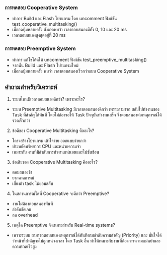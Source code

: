 

### การทดสอบ Cooperative System
- ทำการ Build และ Flash โปรแกรม โดย uncomment ฟังก์ชัน test_cooperative_multitasking()
- เมื่อกดปุ่มหลายครั้ง สังเกตพบว่า เวลาตอบสนองมีทั้ง 0, 10 และ 20 ms
- เวลาตอบสนองสูงสุดอยู่ที่ 20 ms
### การทดสอบ Preemptive System
- ทำการ แก้ไขโค้ดให้ uncomment ฟังก์ชัน test_preemptive_multitasking()
- จากนั้น Build และ Flash โปรแกรมใหม่
- เมื่อกดปุ่มหลายครั้ง พบว่า เวลาตอบสนองเร็วกว่าแบบ Cooperative System
## คำถามสำหรับวิเคราะห์

1. ระบบไหนมีเวลาตอบสนองดีกว่า? เพราะอะไร?
  - ระบบ Preemptive Multitasking มีเวลาตอบสนองดีกว่า
เพราะสามารถ สลับไปทำงานของ Task ที่สำคัญได้ทันที โดยไม่ต้องรอให้ Task ปัจจุบันทำงานเสร็จ จึงตอบสนองต่อเหตุการณ์ได้รวดเร็วกว่า
2. ข้อดีของ Cooperative Multitasking คืออะไร?
- โครงสร้างโปรแกรม เข้าใจง่าย ออกแบบง่ายกว่า
- ประหยัดทรัพยากร CPU และหน่วยความจำ
- เหมาะกับ งานที่มีลำดับการทำงานแน่นอนและไม่ซับซ้อน
3. ข้อเสียของ Cooperative Multitasking คืออะไร?
  - ตอบสนองช้า
  - ยากคาดการณ์
  - เสี่ยงถ้า task ไม่ยอมสลับ
4. ในสถานการณ์ใดที่ Cooperative จะดีกว่า Preemptive?
  - งานไม่ต้องตอบสนองทันที
  - ลำดับชัดเจน
  - ลด overhead
5. เหตุใด Preemptive จึงเหมาะสำหรับ Real-time systems?
- เพราะระบบ สามารถตอบสนองเหตุการณ์ได้ทันทีตามลำดับความสำคัญ (Priority)
และ มั่นใจได้ว่าหน้าที่สำคัญจะไม่ถูกหน่วงเวลา โดย Task อื่น ทำให้เหมาะกับงานที่ต้องการความแม่นยำและความรวดเร็วสูง
